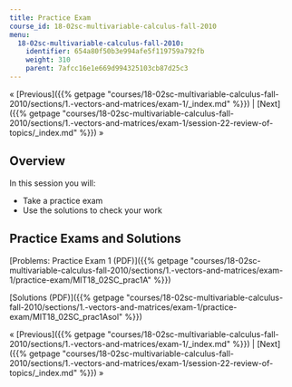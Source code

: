 ```yaml
---
title: Practice Exam
course_id: 18-02sc-multivariable-calculus-fall-2010
menu:
  18-02sc-multivariable-calculus-fall-2010:
    identifier: 654a80f50b3e994afe5f119759a792fb
    weight: 310
    parent: 7afcc16e1e669d994325103cb87d25c3
---
```

« [Previous]({{% getpage "courses/18-02sc-multivariable-calculus-fall-2010/sections/1.-vectors-and-matrices/exam-1/_index.md" %}}) | [Next]({{% getpage "courses/18-02sc-multivariable-calculus-fall-2010/sections/1.-vectors-and-matrices/exam-1/session-22-review-of-topics/_index.md" %}}) »

Overview
--------

In this session you will:

*   Take a practice exam
*   Use the solutions to check your work

Practice Exams and Solutions
----------------------------

[Problems: Practice Exam 1 (PDF)]({{% getpage "courses/18-02sc-multivariable-calculus-fall-2010/sections/1.-vectors-and-matrices/exam-1/practice-exam/MIT18_02SC_prac1A" %}})

[Solutions (PDF)]({{% getpage "courses/18-02sc-multivariable-calculus-fall-2010/sections/1.-vectors-and-matrices/exam-1/practice-exam/MIT18_02SC_prac1Asol" %}})

« [Previous]({{% getpage "courses/18-02sc-multivariable-calculus-fall-2010/sections/1.-vectors-and-matrices/exam-1/_index.md" %}}) | [Next]({{% getpage "courses/18-02sc-multivariable-calculus-fall-2010/sections/1.-vectors-and-matrices/exam-1/session-22-review-of-topics/_index.md" %}}) »
